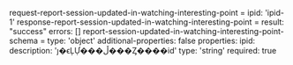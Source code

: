 request-report-session-updated-in-watching-interesting-point =
  ipid: 'ipid-1'
response-report-session-updated-in-watching-interesting-point =
  result: "success"
  errors: []
report-session-updated-in-watching-interesting-point-schema =
  type: 'object'
  additional-properties: false
  properties:
    ipid:
      description: 'ȷ�ϵĻỰ���ڵ���Ȥ����id'
      type: 'string'
      required: true

